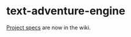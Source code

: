# text-adventure-engine

[Project specs](https://github.com/atrnh/text-adventure-engine/wiki/Specs) are now in the wiki.
